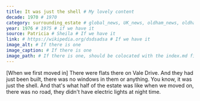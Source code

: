 ```yaml
---
title: It was just the shell # My lovely content
decade: 1970 # 1970
category: surrounding_estate # global_news, UK_news, oldham_news, oldham_history, towers, surrounding_estate # Always exactly one category
year: 1976 # 1975 # if we have it
source: Patricia # Sheila # If we have it
link: # https://wikipedia.org/dsdsadsa # If we have it
image_alt: # If there is one
image_caption: # If there is one
image_path: # If there is one, should be colocated with the index.md file in the folder
---
```


[When we first moved in] There were flats there on Vale Drive. And they had just been built, there was no windows in them or anything. You know, it was just the shell. And that's what half of the estate was like when we moved on, there was no road, they didn't have electric lights at night time.
